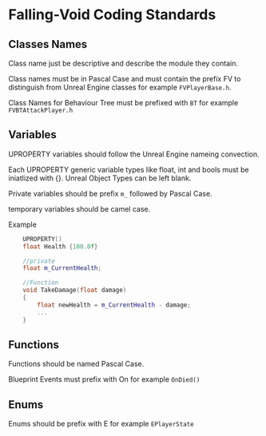 # Falling-Void Coding Standards

## Classes Names

Class name just be descriptive and describe the module they contain. 

Class names must be in Pascal Case and must contain the prefix FV to distinguish from Unreal Engine classes for example `FVPlayerBase.h`. 

Class Names for Behaviour Tree must be prefixed with `BT` for example `FVBTAttackPlayer.h`

## Variables

UPROPERTY variables should follow the Unreal Engine nameing convection.

Each UPROPERTY generic variable types like float, int and bools must be iniatlized with {}. Unreal Object Types can be left blank. 

Private variables should be prefix `m_` followed by Pascal Case. 

temporary variables should be camel case. 

Example
```cpp
    UPROPERTY()
    float Health {100.0f}

    //private
    float m_CurrentHealth; 

    //Function
    void TakeDamage(float damage)
    {
        float newHealth = m_CurrentHealth - damage;
        ...
    }
```

## Functions

Functions should be named Pascal Case. 

Blueprint Events must prefix with On for example `OnDied()`

## Enums

Enums should be prefix with E for example `EPlayerState`
